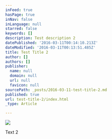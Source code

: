 ```yaml
---
inFeed: true
hasPage: true
inNav: false
inLanguage: null
starred: false
keywords: []
description: Test description 2
datePublished: '2016-03-11T00:14:10.213Z'
dateModified: '2016-03-11T00:13:51.485Z'
title: Test Title 2
author: []
authors: []
publisher:
  name: null
  domain: null
  url: null
  favicon: null
sourcePath: _posts/2016-03-11-test-title-2.md
published: true
url: test-title-2/index.html
_type: Article

---
```

![](https://the-grid-user-content.s3-us-west-2.amazonaws.com/3c3d9c3c-bdbe-4003-a94f-fca8a4b3f9b8.jpg)

Text 2